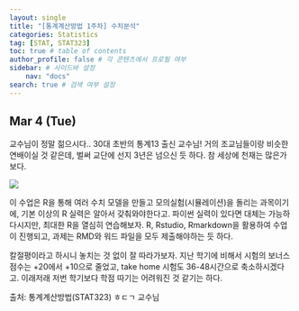 ```yaml
---
layout: single
title: "[통계계산방법 1주차] 수치분석"
categories: Statistics
tag: [STAT, STAT323]
toc: true # table of contents
author_profile: false # 각 콘텐츠에서 프로필 여부
sidebar: # 사이드바 설정
    nav: "docs"
search: true # 검색 여부 설정
---
```

<head>
    <!-- Latex -->
    <script src="https://cdn.mathjax.org/mathjax/latest/MathJax.js?config=TeX-AMS-MML_HTMLorMML" type="text/javascript"></script>
</head>
<style>
    th, td {
        text-align: center;
    }
    .r {
        color: red;
    }
</style>

## Mar 4 (Tue)

교수님이 정말 젊으시다.. 30대 초반의 통계13 출신 교수님! 거의 조교님들이랑 비슷한 연배이실 것 같은데, 벌써 교단에 선지 3년은 넘으신 듯 하다. 참 세상에 천재는 많은가 보다.

<img src="https://www.google.com/url?sa=i&url=https%3A%2F%2Fproduct.kyobobook.co.kr%2Fdetail%2FS000001137065&psig=AOvVaw3JyX-sxXRDCQKAQG2uWJ7r&ust=1741157797934000&source=images&cd=vfe&opi=89978449&ved=0CBQQjRxqFwoTCPC73bHs74sDFQAAAAAdAAAAABAE">

이 수업은 R을 통해 여러 수치 모델을 만들고 모의실험(시뮬레이션)을 돌리는 과목이기에, 기본 이상의 R 실력은 알아서 갖춰와야한다고. 파이썬 실력이 있다면 대체는 가능하다시지만, 최대한 R을 열심히 연습해보자. R, Rstudio, Rmarkdown을 활용하여 수업이 진행되고, 과제는 RMD와 워드 파일을 모두 제출해야하는 듯 하다.

칼절평이라고 하시니 놓치는 것 없이 잘 따라가보자. 지난 학기에 비해서 시험의 보너스 점수는 +20에서 +10으로 줄었고, take home 시험도 36-48시간으로 축소하시겠다고. 이래저래 저번 학기보다 학점 따기는 어려워진 것 같기는 하다.


출처: 통계계산방법(STAT323) ㅎㄷㄱ 교수님